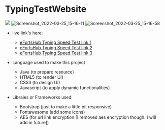 # TypingTestWebsite


<a target="_blank" href="http://efortshub.com/tsp"><img src="https://user-images.githubusercontent.com/53597251/160090090-80d5a4d0-773b-48d5-94d9-70ec57f5d45a.png"/></a>
![Screenshot_2022-03-25_15-16-11](https://user-images.githubusercontent.com/53597251/160091708-17cf026d-4641-474e-b838-00275baebbd3.png)
![Screenshot_2022-03-25_15-16-58](https://user-images.githubusercontent.com/53597251/160091823-09b0f78a-a85d-4b7c-927c-4deecaadadca.png)



- live link's here:
    - [eFortsHub Typing Speed Test link 1](http://efortshub.com/tsp "https://efortshub.com/tsp")
    - [eFortsHub Typing Speed Test link 2](https://efortshub.web.app/tsp "https://efortshub.web.app/tsp")
    - [eFortsHub Typing Speed Test link 3](https://efortshub.firebaseapp.com/tsp/ "https://efortshub.firebaseapp.com/tsp/")

- Language used to make this project
    - Java (to prepare resource)
    - HTML5 (to render UI)
    - CSS3 (to design UI)
    - Javascript (to apply dynamic functionalities)
- Libraies or Frameworks used
  - Bootstrap (just to make a little bit responsive)
  - Fontawesome (add some icons)
  - AES (for url link encryption [I removed aes encryption though. I will add in future])
